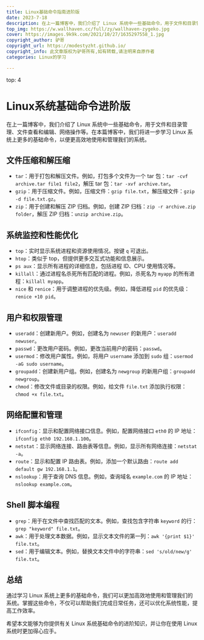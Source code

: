 ```yaml
---
title: Linux基础命令指南进阶版
date: 2023-7-18
description: 在上一篇博客中，我们介绍了 Linux 系统中一些基础命令，用于文件和目录管理、文件查看和编辑、网络操作等。在本篇博客中，我们将进一步学习 Linux 系统上更多的基础命令，以便更高效地使用和管理我们的系统。
top_img: https://w.wallhaven.cc/full/zy/wallhaven-zygeko.jpg
cover: https://images.9k9k.com/2021/10/27/1635297558_1.jpg
copyright_author: 驴哥
copyright_url: https://modestyzht.github.io/
copyright_info: 此文章版权为驴哥所有,如有转载,请注明来自原作者
categories: Linux的学习

---
```

top: 4
# Linux系统基础命令进阶版

在上一篇博客中，我们介绍了 Linux 系统中一些基础命令，用于文件和目录管理、文件查看和编辑、网络操作等。在本篇博客中，我们将进一步学习 Linux 系统上更多的基础命令，以便更高效地使用和管理我们的系统。

## 文件压缩和解压缩

- `tar`：用于打包和解压文件。例如，打包多个文件为一个 tar 包：`tar -cvf archive.tar file1 file2`，解压 tar 包：`tar -xvf archive.tar`。
- `gzip`：用于压缩文件。例如，压缩文件：`gzip file.txt`，解压缩文件：`gzip -d file.txt.gz`。
- `zip`：用于创建和解压 ZIP 归档。例如，创建 ZIP 归档：`zip -r archive.zip folder`，解压 ZIP 归档：`unzip archive.zip`。

## 系统监控和性能优化

- `top`：实时显示系统进程和资源使用情况。按键 `q` 可退出。
- `htop`：类似于 top，但提供更多交互式功能和信息展示。
- `ps aux`：显示所有进程的详细信息，包括进程 ID、CPU 使用情况等。
- `killall`：通过进程名杀死所有匹配的进程。例如，杀死名为 `myapp` 的所有进程：`killall myapp`。
- `nice` 和 `renice`：用于调整进程的优先级。例如，降低进程 `pid` 的优先级：`renice +10 pid`。

## 用户和权限管理

- `useradd`：创建新用户。例如，创建名为 `newuser` 的新用户：`useradd newuser`。
- `passwd`：更改用户密码。例如，更改当前用户的密码：`passwd`。
- `usermod`：修改用户属性。例如，将用户 `username` 添加到 `sudo` 组：`usermod -aG sudo username`。
- `groupadd`：创建新用户组。例如，创建名为 `newgroup` 的新用户组：`groupadd newgroup`。
- `chmod`：修改文件或目录的权限。例如，给文件 `file.txt` 添加执行权限：`chmod +x file.txt`。

## 网络配置和管理

- `ifconfig`：显示和配置网络接口信息。例如，配置网络接口 `eth0` 的 IP 地址：`ifconfig eth0 192.168.1.100`。
- `netstat`：显示网络连接、路由表等信息。例如，显示所有网络连接：`netstat -a`。
- `route`：显示和配置 IP 路由表。例如，添加一个默认路由：`route add default gw 192.168.1.1`。
- `nslookup`：用于查询 DNS 信息。例如，查询域名 `example.com` 的 IP 地址：`nslookup example.com`。

## Shell 脚本编程

- `grep`：用于在文件中查找匹配的文本。例如，查找包含字符串 `keyword` 的行：`grep "keyword" file.txt`。
- `awk`：用于处理文本数据。例如，显示文本文件的第一列：`awk '{print $1}' file.txt`。
- `sed`：用于编辑文本。例如，替换文本文件中的字符串：`sed 's/old/new/g' file.txt`。

## 总结

通过学习 Linux 系统上更多的基础命令，我们可以更加高效地使用和管理我们的系统。掌握这些命令，不仅可以帮助我们完成日常任务，还可以优化系统性能，提高工作效率。

希望本文能够为你提供有关 Linux 系统基础命令的进阶知识，并让你在使用 Linux 系统时更加得心应手。



